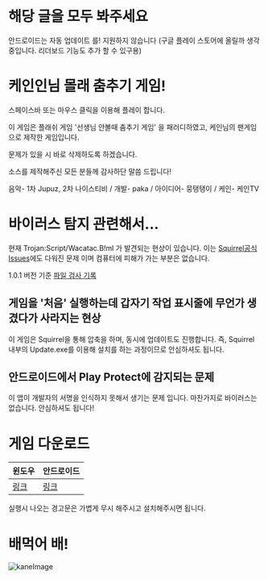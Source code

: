 # 해당 글을 모두 봐주세요
안드로이드는 자동 업데이트 를! 지원하지 않습니다
(구글 플레이 스토어에 올릴까 생각중입니다. 리더보드 기능도 추가 할 수 있구용)

# 케인인님 몰래 춤추기 게임!
스페이스바 또는 마우스 클릭을 이용해 플레이 합니다.

이 게임은 플래쉬 게임 '선생님 안볼때 춤추기 게임' 을 패러디하였고,
케인님의 팬게임으로 제작한 게임입니다.

문제가 있을 시 바로 삭제하도록 하겠습니다.

소스를 제작해주신 모든 분들께 감사하단 말씀 드립니다!

음악- 1차 Jupuz, 2차 나이스티비 / 
개발- paka / 
아이디어- 뭉탱탱이 / 
케인- 케인TV

# 바이러스 탐지 관련해서...
현재 Trojan:Script/Wacatac.B!ml 가 발견되는 현상이 있습니다.
이는 [Squirrel공식 Issues](https://github.com/Squirrel/Squirrel.Windows/issues/1653)에도 다워진 문제 이며 컴퓨터에 피해가 가는 부분은 없습니다.

1.0.1 버전 기준 [파일 검사 기록](https://www.virustotal.com/gui/file/4dfef0d9cfac6996a9835b3d726a121e0625418d301c896a581931657a5be52e/detection)

게임을 '처음' 실행하는데 갑자기 작업 표시줄에 무언가 생겼다가 사라지는 현상
-----
이 게임은 Squirrel을 통해 압축을 하며, 동시에 업데이트도 진행합니다.
즉, Squirrel 내부의 Update.exe를 이용해 설치를 하는 과정이므로 안심하셔도 됩니다.

안드로이드에서 Play Protect에 감지되는 문제
-----
이 앱이 개발자의 서명을 인식하지 못해서 생기는 문제 입니다.
마찬가지로 바이러스는 없습니다. 안심하셔도 됩니다!

# 게임 다운로드

윈도우 | 안드로이드
------------ | -------------
[링크](https://github.com/ppaka/KaneDance/releases/latest/download/Setup.exe) | [링크](https://github.com/ppaka/KaneDance/releases/latest/download/KaneDance.apk)

실행시 나오는 경고문은 가볍게 무시 해주시고 설치해주시면 됩니다.

# 배먹어 배!
![kaneImage](https://user-images.githubusercontent.com/25785584/108693903-be3e2580-7541-11eb-94c9-1196556ea3bc.jpg)
